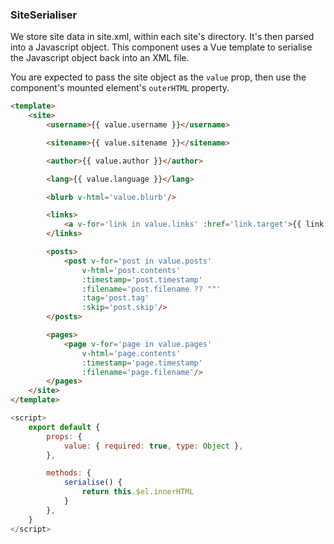###  SiteSerialiser

We store site data in site.xml, within each site's directory. It's then parsed into a Javascript object. This component uses a Vue template to serialise the Javascript object back into an XML file.

You are expected to pass the site object as the `value` prop, then use the component's mounted element's `outerHTML` property.

```html
<template>
    <site>
        <username>{{ value.username }}</username>

        <sitename>{{ value.sitename }}</sitename>

        <author>{{ value.author }}</author>

        <lang>{{ value.language }}</lang>

        <blurb v-html='value.blurb'/>

        <links>
            <a v-for='link in value.links' :href='link.target'>{{ link.text }}</a>
        </links>

        <posts>
            <post v-for='post in value.posts'
                v-html='post.contents'
                :timestamp='post.timestamp'
                :filename='post.filename ?? ""'
                :tag='post.tag'
                :skip='post.skip'/>
        </posts>

        <pages>
            <page v-for='page in value.pages'
                v-html='page.contents'
                :timestamp='page.timestamp'
                :filename='page.filename'/>
        </pages>
    </site>
</template>
```

```javascript
<script>
    export default {
        props: {
            value: { required: true, type: Object },
        },

        methods: {
            serialise() {
                return this.$el.innerHTML
            }
        },
    }
</script>
```
